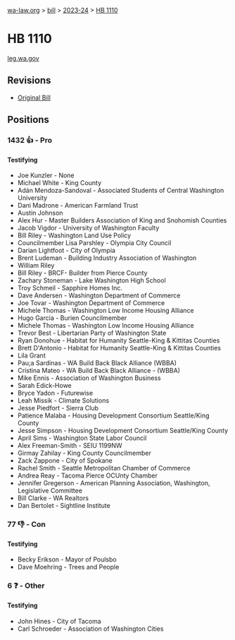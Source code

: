 [wa-law.org](/) > [bill](/bill/) > [2023-24](/bill/2023-24/) > [HB 1110](/bill/2023-24/hb/1110/)

# HB 1110
[leg.wa.gov](https://app.leg.wa.gov/billsummary?BillNumber=1110&Year=2023&Initiative=false)

## Revisions
* [Original Bill](1/)

## Positions
### 1432 👍 - Pro
#### Testifying
* Joe Kunzler - None
* Michael White - King County
* Adán Mendoza-Sandoval - Associated Students of Central Washington University
* Dani Madrone - American Farmland Trust
* Austin  Johnson
* Alex Hur - Master Builders Association of King and Snohomish Counties
* Jacob Vigdor - University of Washington Faculty
* Bill  Riley - Washington Land Use Policy 
* Councilmember Lisa Parshley - Olympia City Council
* Darian Lightfoot - City of Olympia
* Brent Ludeman - Building Industry Association of Washington
* William Riley
* Bill Riley - BRCF- Builder from Pierce County
* Zachary Stoneman - Lake Washington High School
* Troy Schmeil - Sapphire Homes Inc.
* Dave Andersen - Washington Department of Commerce
* Joe Tovar - Washington Department of Commerce
* Michele Thomas - Washington Low Income Housing Alliance
* Hugo  Garcia - Burien Councilmember
* Michele Thomas - Washington Low Income Housing Alliance
* Trevor Best - Libertarian Party of Washington State
* Ryan Donohue - Habitat for Humanity Seattle-King & Kittitas Counties
* Brett D'Antonio - Habitat for Humanity Seattle-King & Kittitas Counties
* Lila Grant
* Pau;a Sardinas - WA Build Back Black Alliance (WBBA)
* Cristina Mateo - WA Build Back Black Alliance - (WBBA)
* Mike Ennis - Association of Washington Business
* Sarah Edick-Howe
* Bryce Yadon - Futurewise 
* Leah Missik - Climate Solutions
* Jesse Piedfort - Sierra Club
* Patience Malaba - Housing Development Consortium Seattle/King County
* Jesse Simpson - Housing Development Consortium Seattle/King County
* April Sims - Washington State Labor Council
* Alex Freeman-Smith - SEIU 1199NW
* Girmay Zahilay - King County Councilmember
* Zack Zappone - City of Spokane
* Rachel Smith - Seattle Metropolitan Chamber of Commerce
* Andrea Reay - Tacoma Pierce OCUnty Chamber
* Jennifer Gregerson - American Planning Association, Washington, Legislative Committee
* Bill Clarke - WA Realtors
* Dan Bertolet - Sightline Institute

### 77 👎 - Con
#### Testifying
* Becky Erikson - Mayor of Poulsbo
* Dave Moehring - Trees and People

### 6 ❓ - Other
#### Testifying
* John Hines - City of Tacoma
* Carl Schroeder - Association of Washington Cities

